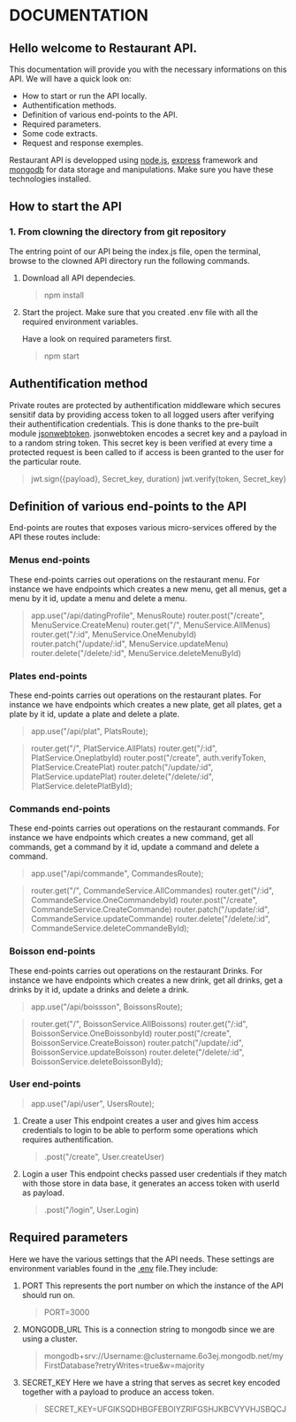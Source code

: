 # **DOCUMENTATION**

## **Hello welcome to Restaurant API.**

This documentation will provide you with the necessary informations on this API.
We will have a quick look on:

- How to start or run the API locally.
- Authentification methods.
- Definition of various end-points to the API.
- Required parameters.
- Some code extracts.
- Request and response exemples.

Restaurant API is developped using [node.js](https://nodejs.org), [express](https://expressjs.com) framework and [mongodb](https://www.mongodb.com) for data storage and manipulations. Make sure you have these technologies installed.

## **How to start the API**

### **1. From clowning the directory from git repository**

The entring point of our API being the index.js file, open the terminal, browse to the clowned API directory run the following commands.

1. Download all API dependecies.

   > npm install

2. Start the project. Make sure that you created .env file with all the required environment variables.

   Have a look on required parameters first.

   > npm start

## **Authentification method**

Private routes are protected by authentification middleware which secures sensitif data by providing access token to all logged users after verifying their authentification credentials. This is done thanks to the pre-built module [jsonwebtoken](https://www.npmjs.com/package/jsonwebtoken). jsonwebtoken encodes a secret key and a payload in to a random string token. This secret key is been verified at every time a protected request is been called to if access is been granted to the user for the particular route.

> jwt.sign({payload}, Secret_key, duration)
> jwt.verify(token, Secret_key)

## **Definition of various end-points to the API**

End-points are routes that exposes various micro-services offered by the API these routes include:

### **Menus end-points**

These end-points carries out operations on the restaurant menu. For instance we have endpoints which creates a new menu, get all menus, get a menu by it id, update a menu and delete a menu.

> app.use("/api/datingProfile", MenusRoute)
> router.post("/create", MenuService.CreateMenu)
> router.get("/", MenuService.AllMenus)
> router.get("/:id", MenuService.OneMenubyId)
> router.patch("/update/:id", MenuService.updateMenu)
> router.delete("/delete/:id", MenuService.deleteMenuById)

### **Plates end-points**

These end-points carries out operations on the restaurant plates. For instance we have endpoints which creates a new plate, get all plates, get a plate by it id, update a plate and delete a plate.

> app.use("/api/plat", PlatsRoute);

> router.get("/", PlatService.AllPlats)
> router.get("/:id", PlatService.OneplatbyId)
> router.post("/create", auth.verifyToken, PlatService.CreatePlat)
> router.patch("/update/:id", PlatService.updatePlat)
> router.delete("/delete/:id", PlatService.deletePlatById);

### **Commands end-points**

These end-points carries out operations on the restaurant commands. For instance we have endpoints which creates a new command, get all commands, get a command by it id, update a command and delete a command.

> app.use("/api/commande", CommandesRoute);

> router.get("/", CommandeService.AllCommandes)
> router.get("/:id", CommandeService.OneCommandebyId)
> router.post("/create", CommandeService.CreateCommande)
> router.patch("/update/:id", CommandeService.updateCommande)
> router.delete("/delete/:id", CommandeService.deleteCommandeById);

### **Boisson end-points**

These end-points carries out operations on the restaurant Drinks. For instance we have endpoints which creates a new drink, get all drinks, get a drinks by it id, update a drinks and delete a drink.

> app.use("/api/boissson", BoissonsRoute);

> router.get("/", BoissonService.AllBoissons)
> router.get("/:id", BoissonService.OneBoissonbyId)
> router.post("/create", BoissonService.CreateBoisson)
> router.patch("/update/:id", BoissonService.updateBoisson)
> router.delete("/delete/:id", BoissonService.deleteBoissonById);

### **User end-points**

> app.use("/api/user", UsersRoute);

1. Create a user
   This endpoint creates a user and gives him access credentials to login to be able to perform some operations which requires authentification.
   > .post("/create", User.createUser)
2. Login a user
   This endpoint checks passed user credentials if they match with those store in data base, it generates an access token with userId as payload.

   > .post("/login", User.Login)

## **Required parameters**

Here we have the various settings that the API needs. These settings are environment variables found in the [.env](https://www.npmjs.com/package/dotenv) file.They include:

1. PORT
   This represents the port number on which the instance of the API should run on.

   > PORT=3000

2. MONGODB_URL
   This is a connection string to mongodb since we are using a cluster.

   > mongodb+srv://Username:<password>@clustername.6o3ej.mongodb.net/myFirstDatabase?retryWrites=true&w=majority

3. SECRET_KEY
   Here we have a string that serves as secret key encoded together with a payload to produce an access token.

   > SECRET_KEY=UFGIKSQDHBGFEBOIYZRIFGSHJKBCVYVHJSBQCJ
